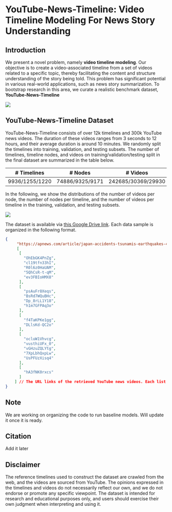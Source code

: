 # YouTube-News-Timeline: Video Timeline Modeling For News Story Understanding

## Introduction

We present a novel problem, namely **video timeline modeling**. Our objective is to create a video-associated timeline from a set of videos related to a specific topic, thereby facilitating the content and structure understanding of the story being told. This problem has significant potential in various real-world applications, such as news story summarization. To bootstrap research in this area, we curate a realistic benchmark dataset, **YouTube-News-Timeline**


![](https://github.com/google-research/google-research/blob/master/video_timeline_modeling/vtm.png)


## YouTube-News-Timeline Dataset

YouTube-News-Timeline consists of over 12k timelines and 300k YouTube news videos. The duration of these videos ranges from 3 seconds to 12 hours, and their average duration is around 10 minutes. We randomly split the timelines into training, validation, and testing subsets. The number of timelines, timeline nodes, and videos on training/validation/testing split in the final dataset are summarized in the table below. 

| # Timelines | # Nodes | # Videos|
| -------- | -------- | -------- |
|9936/1255/1220|74886/9325/9171|242685/30369/29930|

In the following, we show the distributions of the number of videos per node, the number of nodes per timeline, and the number of videos per timeline in the training, validation, and testing subsets.

![](https://github.com/google-research/google-research/blob/master/video_timeline_modeling/data_dist.png)

The dataset is available via [this Google Drive link](https://drive.google.com/drive/folders/1SChGxFb_Vl58Nn8jKOKTyoofxu6hz7tF?usp=sharing). Each data sample is organized in the following format.

```json
{
     "https://apnews.com/article/japan-accidents-tsunamis-earthquakes-42d4947609becd7f141e9524a8c98937":  // The URL link of the webpage where we crawl the timeline.
     [
      [
        "OhEbGK4PnZg",
        "cl19tfn33hI",
        "R0l6z0HaUAM",
        "5QhCsR-t-qM",
        "ev3FBIoHMX8"
      ],
      [
        "psAuFr8Xeqs",
        "BsRd7WQuBHc",
        "Dp_8rLL1Y18",
        "h1m7GFPAq3o"
      ],
      [
        "f4TaKPKe1gg",
        "DLlsKd-QC2o"
      ],
      [
        "ocluW1Vhvcg",
        "vusthiUFx_0",
        "vGHzuZQLYtg",
        "7XpLbhQxpLw",
        "UsPFUzXisq4"
      ],
      [
        "hA3fNK0rxcs"
      ]
    ] // The URL links of the retrieved YouTube news videos. Each list in the nested list corresponds to one node on the timeline. These nodes are ordered in the nested list.
}
```

## Note
We are working on organizing the code to run baseline models. Will update it once it is ready.

## Citation 

Add it later

## Disclaimer
The reference timelines used to construct the dataset are crawled from the web, and the videos are sourced from YouTube. The opinions expressed in the timelines and videos do not necessarily reflect our own, and we do not endorse or promote any specific viewpoint. The dataset is intended for research and educational purposes only, and users should exercise their own judgment when interpreting and using it.
